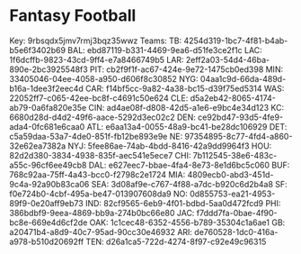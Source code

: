 # Fantasy Football


Key: 9rbsqdx5jmv7rmj3bqz35wwz
Teams:
TB: 4254d319-1bc7-4f81-b4ab-b5e6f3402b69
BAL: ebd87119-b331-4469-9ea6-d51fe3ce2f1c
LAC: 1f6dcffb-9823-43cd-9ff4-e7a8466749b5
LAR: 2eff2a03-54d4-46ba-890e-2bc3925548f3
PIT: cb2f9f1f-ac67-424e-9e72-1475cb0ed398
MIN: 33405046-04ee-4058-a950-d606f8c30852
NYG: 04aa1c9d-66da-489d-b16a-1dee3f2eec4d
CAR: f14bf5cc-9a82-4a38-bc15-d39f75ed5314
WAS: 22052ff7-c065-42ee-bc8f-c4691c50e624
CLE: d5a2eb42-8065-4174-ab79-0a6fa820e35e
CIN: ad4ae08f-d808-42d5-a1e6-e9bc4e34d123
KC: 6680d28d-d4d2-49f6-aace-5292d3ec02c2
DEN: ce92bd47-93d5-4fe9-ada4-0fc681e6caa0
ATL: e6aa13a4-0055-48a9-bc41-be28dc106929
DET: c5a59daa-53a7-4de0-851f-fb12be893e9e
NE: 97354895-8c77-4fd4-a860-32e62ea7382a
NYJ: 5fee86ae-74ab-4bdd-8416-42a9dd9964f3
HOU: 82d2d380-3834-4938-835f-aec541e5ece7
CHI: 7b112545-38e6-483c-a55c-96cf6ee49cb8
DAL: e627eec7-bbae-4fa4-8e73-8e1d6bc5c060
BUF: 768c92aa-75ff-4a43-bcc0-f2798c2e1724
MIA: 4809ecb0-abd3-451d-9c4a-92a90b83ca06
SEA: 3d08af9e-c767-4f88-a7dc-b920c6d2b4a8
SF: f0e724b0-4cbf-495a-be47-013907608da9
NO: 0d855753-ea21-4953-89f9-0e20aff9eb73
IND: 82cf9565-6eb9-4f01-bdbd-5aa0d472fcd9
PHI: 386bdbf9-9eea-4869-bb9a-274b0bc66e80
JAC: f7ddd7fa-0bae-4f90-bc8e-669e4d6cf2de
OAK: 1c1cec48-6352-4556-b789-35304c1a6ae1
GB: a20471b4-a8d9-40c7-95ad-90cc30e46932
ARI: de760528-1dc0-416a-a978-b510d20692ff
TEN: d26a1ca5-722d-4274-8f97-c92e49c96315
